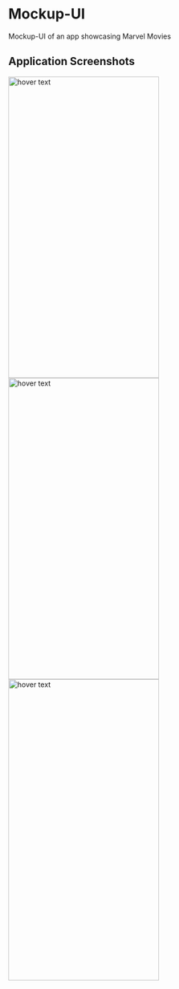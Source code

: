 # Mockup-UI

Mockup-UI of an app showcasing Marvel Movies

## Application Screenshots

<img src="https://user-images.githubusercontent.com/31545426/63224030-06a5b600-c1dc-11e9-80e6-a48bfff9c70f.jpeg" width="300" height="600" title="hover text">  <img src="https://user-images.githubusercontent.com/31545426/63224039-1fae6700-c1dc-11e9-8fa6-259c2c178b53.jpeg" width="300" height="600" title="hover text">
<img src="https://user-images.githubusercontent.com/31545426/63224023-e118ac80-c1db-11e9-82c5-ce1cb3c77d64.jpeg" width="300" height="600" title="hover text">
